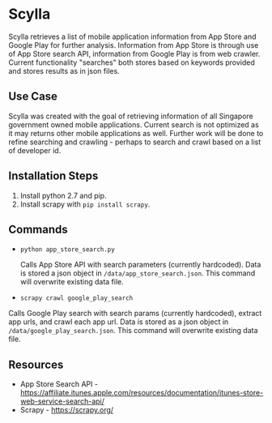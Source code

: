# Scylla

Scylla retrieves a list of mobile application information from App Store and Google Play for further analysis. Information from App Store is through use of App Store search API, information from Google Play is from web crawler. Current functionality "searches" both stores based on keywords provided and stores results as in json files.

## Use Case

Scylla was created with the goal of retrieving information of all Singapore government owned mobile applications. Current search is not optimized as it may returns other mobile applications as well. Further work will be done to refine searching and crawling - perhaps to search and crawl based on a list of developer id.

## Installation Steps

1. Install python 2.7 and pip.
2. Install scrapy with `pip install scrapy`.

## Commands

- `python app_store_search.py`

  Calls App Store API with search parameters (currently hardcoded). Data is stored a json object in `/data/app_store_search.json`. This command will overwrite existing data file.

- `scrapy crawl google_play_search`

Calls Google Play search with search params (currently hardcoded), extract app urls, and crawl each app url. Data is stored as a json object in `/data/google_play_search.json`. This command will overwrite existing data file.

## Resources

- App Store Search API - https://affiliate.itunes.apple.com/resources/documentation/itunes-store-web-service-search-api/
- Scrapy - https://scrapy.org/
